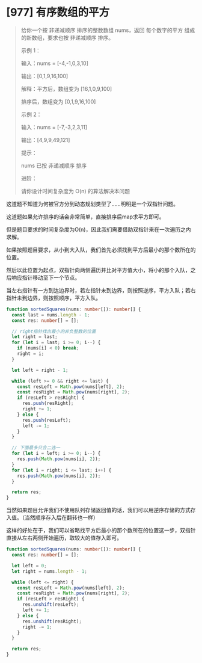# [977] 有序数组的平方

> 给你一个按 非递减顺序 排序的整数数组 nums，返回 每个数字的平方 组成的新数组，要求也按 非递减顺序 排序。
>
> 示例 1：
>
> 输入：nums = [-4,-1,0,3,10]
>
> 输出：[0,1,9,16,100]
>
> 解释：平方后，数组变为 [16,1,0,9,100]
>
> 排序后，数组变为 [0,1,9,16,100]
>
> 示例 2：
>
> 输入：nums = [-7,-3,2,3,11]
>
> 输出：[4,9,9,49,121]
>
> 提示：
>
> nums 已按 非递减顺序 排序
>
> 进阶：
>
> 请你设计时间复杂度为 O(n) 的算法解决本问题

这道题不知道为何被官方分到动态规划类型了……明明是一个双指针问题。

这道题如果允许排序的话会非常简单，直接排序后map求平方即可。

但是题目要求的时间复杂度为O(n)，因此我们需要借助双指针来在一次遍历之内求解。

如果按照题目要求，从小到大入队，我们首先必须找到平方后最小的那个数所在的位置。

然后以此位置为起点，双指针向两侧遍历并比对平方值大小，将小的那个入队，之后响应指针移动至下一个节点。

当左右指针有一方到达边界时，若左指针未到边界，则按照逆序，平方入队；若右指针未到边界，则按照顺序，平方入队。

```ts
function sortedSquares(nums: number[]): number[] {
  const last = nums.length - 1;
  const res: number[] = [];

  // right指针找出最小的非负整数的位置
  let right = last;
  for (let i = last; i >= 0; i--) {
    if (nums[i] < 0) break;
    right = i;
  }

  let left = right - 1;

  while (left >= 0 && right <= last) {
    const resLeft = Math.pow(nums[left], 2);
    const resRight = Math.pow(nums[right], 2);
    if (resLeft > resRight) {
      res.push(resRight);
      right += 1;
    } else {
      res.push(resLeft);
      left -= 1;
    }
  }

  // 下面最多只会二选一
  for (let i = left; i >= 0; i--) {
    res.push(Math.pow(nums[i], 2));
  }
  for (let i = right; i <= last; i++) {
    res.push(Math.pow(nums[i], 2));
  }

  return res;
}
```

当然如果题目允许我们不使用队列存储返回值的话，我们可以用逆序存储的方式存入值。（当然顺序存入后在翻转也一样）

这样的好处在于，我们可以省略找平方后最小的那个数所在的位置这一步，双指针直接从左右两侧开始遍历，取较大的值存入即可。

```ts
function sortedSquares(nums: number[]): number[] {
  const res: number[] = [];

  let left = 0;
  let right = nums.length - 1;

  while (left <= right) {
    const resLeft = Math.pow(nums[left], 2);
    const resRight = Math.pow(nums[right], 2);
    if (resLeft > resRight) {
      res.unshift(resLeft);
      left += 1;
    } else {
      res.unshift(resRight);
      right -= 1;
    }
  }

  return res;
}
```
